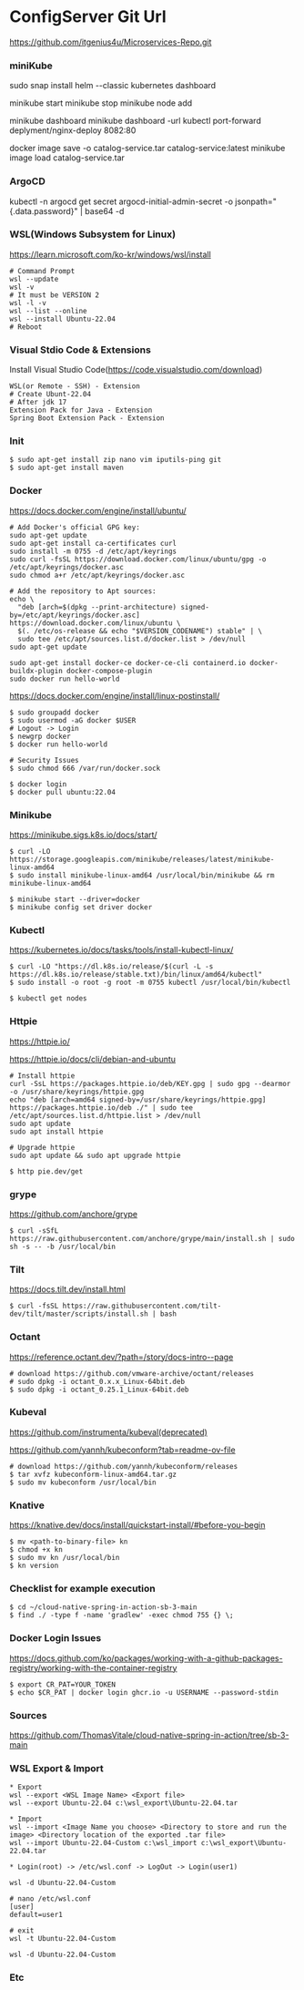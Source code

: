 # ConfigServer Git Url 
https://github.com/itgenius4u/Microservices-Repo.git

### miniKube 

sudo snap install helm --classic
kubernetes dashboard

minikube start
minikube stop
minikube node add

minikube dashboard
minikube dashboard -url
kubectl port-forward deplyment/nginx-deploy 8082:80

docker image save -o catalog-service.tar catalog-service:latest
minikube image load catalog-service.tar

### ArgoCD

kubectl -n argocd get secret argocd-initial-admin-secret -o jsonpath="{.data.password}" | base64 -d

### WSL(Windows Subsystem for Linux)

https://learn.microsoft.com/ko-kr/windows/wsl/install

    # Command Prompt
    wsl --update
    wsl -v
    # It must be VERSION 2
    wsl -l -v
    wsl --list --online
    wsl --install Ubuntu-22.04
    # Reboot

### Visual Stdio Code & Extensions

Install Visual Studio Code(https://code.visualstudio.com/download)

    WSL(or Remote - SSH) - Extension
    # Create Ubunt-22.04
    # After jdk 17
    Extension Pack for Java - Extension
    Spring Boot Extension Pack - Extension

### Init

    $ sudo apt-get install zip nano vim iputils-ping git
    $ sudo apt-get install maven

### Docker

https://docs.docker.com/engine/install/ubuntu/

    # Add Docker's official GPG key:
    sudo apt-get update
    sudo apt-get install ca-certificates curl
    sudo install -m 0755 -d /etc/apt/keyrings
    sudo curl -fsSL https://download.docker.com/linux/ubuntu/gpg -o /etc/apt/keyrings/docker.asc
    sudo chmod a+r /etc/apt/keyrings/docker.asc

    # Add the repository to Apt sources:
    echo \
      "deb [arch=$(dpkg --print-architecture) signed-by=/etc/apt/keyrings/docker.asc] https://download.docker.com/linux/ubuntu \
      $(. /etc/os-release && echo "$VERSION_CODENAME") stable" | \
      sudo tee /etc/apt/sources.list.d/docker.list > /dev/null
    sudo apt-get update

    sudo apt-get install docker-ce docker-ce-cli containerd.io docker-buildx-plugin docker-compose-plugin
    sudo docker run hello-world

https://docs.docker.com/engine/install/linux-postinstall/

    $ sudo groupadd docker
    $ sudo usermod -aG docker $USER
    # Logout -> Login
    $ newgrp docker
    $ docker run hello-world

    # Security Issues
    $ sudo chmod 666 /var/run/docker.sock
    
    $ docker login
    $ docker pull ubuntu:22.04

### Minikube

https://minikube.sigs.k8s.io/docs/start/

    $ curl -LO https://storage.googleapis.com/minikube/releases/latest/minikube-linux-amd64
    $ sudo install minikube-linux-amd64 /usr/local/bin/minikube && rm minikube-linux-amd64
    
    $ minikube start --driver=docker
    $ minikube config set driver docker

### Kubectl

https://kubernetes.io/docs/tasks/tools/install-kubectl-linux/

    $ curl -LO "https://dl.k8s.io/release/$(curl -L -s https://dl.k8s.io/release/stable.txt)/bin/linux/amd64/kubectl"
    $ sudo install -o root -g root -m 0755 kubectl /usr/local/bin/kubectl
    
    $ kubectl get nodes

### Httpie

https://httpie.io/

https://httpie.io/docs/cli/debian-and-ubuntu

    # Install httpie
    curl -SsL https://packages.httpie.io/deb/KEY.gpg | sudo gpg --dearmor -o /usr/share/keyrings/httpie.gpg
    echo "deb [arch=amd64 signed-by=/usr/share/keyrings/httpie.gpg] https://packages.httpie.io/deb ./" | sudo tee /etc/apt/sources.list.d/httpie.list > /dev/null
    sudo apt update
    sudo apt install httpie

    # Upgrade httpie
    sudo apt update && sudo apt upgrade httpie

    $ http pie.dev/get

### grype 

https://github.com/anchore/grype

    $ curl -sSfL https://raw.githubusercontent.com/anchore/grype/main/install.sh | sudo sh -s -- -b /usr/local/bin

### Tilt

https://docs.tilt.dev/install.html

    $ curl -fsSL https://raw.githubusercontent.com/tilt-dev/tilt/master/scripts/install.sh | bash

### Octant

https://reference.octant.dev/?path=/story/docs-intro--page

    # download https://github.com/vmware-archive/octant/releases
    # sudo dpkg -i octant_0.x.x_Linux-64bit.deb
    $ sudo dpkg -i octant_0.25.1_Linux-64bit.deb

### Kubeval

https://github.com/instrumenta/kubeval(deprecated)

https://github.com/yannh/kubeconform?tab=readme-ov-file

    # download https://github.com/yannh/kubeconform/releases
    $ tar xvfz kubeconform-linux-amd64.tar.gz
    $ sudo mv kubeconform /usr/local/bin

### Knative

https://knative.dev/docs/install/quickstart-install/#before-you-begin

    $ mv <path-to-binary-file> kn
    $ chmod +x kn
    $ sudo mv kn /usr/local/bin
    $ kn version

### Checklist for example execution

    $ cd ~/cloud-native-spring-in-action-sb-3-main
    $ find ./ -type f -name 'gradlew' -exec chmod 755 {} \;

### Docker Login Issues

https://docs.github.com/ko/packages/working-with-a-github-packages-registry/working-with-the-container-registry

    $ export CR_PAT=YOUR_TOKEN
    $ echo $CR_PAT | docker login ghcr.io -u USERNAME --password-stdin
    
### Sources

https://github.com/ThomasVitale/cloud-native-spring-in-action/tree/sb-3-main

### WSL Export & Import

    * Export
    wsl --export <WSL Image Name> <Export file>
    wsl --export Ubuntu-22.04 c:\wsl_export\Ubuntu-22.04.tar
    
    * Import
    wsl --import <Image Name you choose> <Directory to store and run the image> <Directory location of the exported .tar file>
    wsl --import Ubuntu-22.04-Custom c:\wsl_import c:\wsl_export\Ubuntu-22.04.tar
    
    * Login(root) -> /etc/wsl.conf -> LogOut -> Login(user1)
    
    wsl -d Ubuntu-22.04-Custom
    
    # nano /etc/wsl.conf
    [user]
    default=user1
    
    # exit
    wsl -t Ubuntu-22.04-Custom
    
    wsl -d Ubuntu-22.04-Custom 

### Etc
